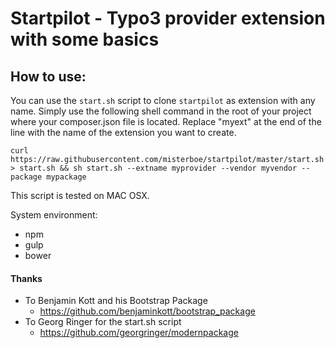 # Startpilot - Typo3 provider extension with some basics


## How to use:

You can use the `start.sh` script to clone `startpilot` as extension with any name. Simply use the following shell command in the root of your project where your composer.json file is located. Replace "myext" at the end of the line with the name of the extension you want to create. 

```
curl https://raw.githubusercontent.com/misterboe/startpilot/master/start.sh > start.sh && sh start.sh --extname myprovider --vendor myvendor --package mypackage
```
This script is tested on MAC OSX.

System environment:
* npm 
* gulp
* bower

#### Thanks
* To Benjamin Kott and his Bootstrap Package 
	*  https://github.com/benjaminkott/bootstrap_package
* To Georg Ringer for the start.sh script
    * https://github.com/georgringer/modernpackage
